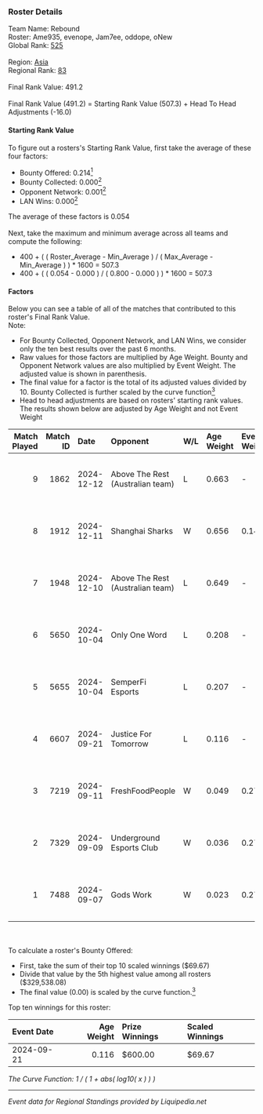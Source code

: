 ### Roster Details<br />
Team Name: Rebound<br />
Roster: Ame935, evenope, Jam7ee, oddope, oNew<br />
Global Rank: [525](../standings_global.md)<br />
<br />
Region: [Asia]( ../standings_asia.md)<br />
Regional Rank: [83]( ../standings_asia.md)<br />
<br />
Final Rank Value:  491.2<br />
<br />
Final Rank Value (491.2) = Starting Rank Value (507.3) + Head To Head Adjustments (-16.0)<br />

#### Starting Rank Value<br />
To figure out a rosters's Starting Rank Value, first take the average of these four factors:<br />
- Bounty Offered: 0.214[<sup>1</sup>](#table2)
- Bounty Collected: 0.000[<sup>2</sup>](#table1)
- Opponent Network: 0.001[<sup>2</sup>](#table1)
- LAN Wins: 0.000[<sup>2</sup>](#table1)

The average of these factors is 0.054<br />
<br />
Next, take the maximum and minimum average across all teams and compute the following:<br />
- 400 + ( ( Roster_Average - Min_Average ) / ( Max_Average - Min_Average ) ) * 1600 = 507.3
- 400 + ( ( 0.054 - 0.000 ) / ( 0.800 - 0.000 ) ) * 1600 = 507.3


#### Factors<br />
Below you can see a table of all of the matches that contributed to this roster's Final Rank Value.<br />
Note:<br />

- For Bounty Collected, Opponent Network, and LAN Wins, we consider only the ten best results over the past 6 months.
- Raw values for those factors are multiplied by Age Weight. Bounty and Opponent Network values are also multiplied by Event Weight. The adjusted value is shown in parenthesis.
- The final value for a factor is the total of its adjusted values divided by 10. Bounty Collected is further scaled by the curve function[<sup>3</sup>](#curveFunction)
- Head to head adjustments are based on rosters' starting rank values. The results shown below are adjusted by Age Weight and not Event Weight
<span id="table1"></span><br />


| Match Played | Match ID | Date       | Opponent                         | W/L | Age Weight | Event Weight | Bounty Collected | Opponent Network | LAN Wins  | H2H Adj. | Roster                                |
| -: | -: | :- | :- | :- | :- | :- | :- | :- | :- | -: | :- |
|            9 |     1862 | 2024-12-12 | Above The Rest (Australian team) | L   | 0.663      | -            | -                | -                | -         |   -10.62 | Ame935, evenope, Jam7ee, oddope, oNew |
|            8 |     1912 | 2024-12-11 | Shanghai Sharks                  | W   | 0.656      | 0.143        | 0.000 (0.000)    | 0.057 (0.005)    | 0 (0.000) |     9.95 | Ame935, evenope, Jam7ee, oddope, oNew |
|            7 |     1948 | 2024-12-10 | Above The Rest (Australian team) | L   | 0.649      | -            | -                | -                | -         |   -10.50 | Ame935, evenope, Jam7ee, oddope, oNew |
|            6 |     5650 | 2024-10-04 | Only One Word                    | L   | 0.208      | -            | -                | -                | -         |    -2.16 | 33ya, Ame935, evenope, Jam7ee, oddope |
|            5 |     5655 | 2024-10-04 | SemperFi Esports                 | L   | 0.207      | -            | -                | -                | -         |    -2.88 | 33ya, Ame935, evenope, Jam7ee, oddope |
|            4 |     6607 | 2024-09-21 | Justice For Tomorrow             | L   | 0.116      | -            | -                | -                | -         |    -1.19 | evenope, HanEver, oddope, oNew, Yuzi  |
|            3 |     7219 | 2024-09-11 | FreshFoodPeople                  | W   | 0.049      | 0.270        | 0.000 (0.000)    | 0.003 (0.000)    | 0 (0.000) |     0.70 | evenope, HanEver, oddope, oNew, Yuzi  |
|            2 |     7329 | 2024-09-09 | Underground Esports Club         | W   | 0.036      | 0.270        | 0.000 (0.000)    | 0.005 (0.000)    | 0 (0.000) |     0.40 | evenope, HanEver, oddope, oNew, Yuzi  |
|            1 |     7488 | 2024-09-07 | Gods Work                        | W   | 0.023      | 0.270        | 0.000 (0.000)    | 0.033 (0.000)    | 0 (0.000) |     0.25 | evenope, HanEver, oddope, oNew, Yuzi  |

<br />
<span id="table2"></span><br />
To calculate a roster's Bounty Offered:<br />

- First, take the sum of their top 10 scaled winnings ($69.67)
- Divide that value by the 5th highest value among all rosters ($329,538.08)
- The final value (0.00) is scaled by the curve function.[<sup>3</sup>](#curveFunction)

Top ten winnings for this roster:<br />

| Event Date | Age Weight | Prize Winnings | Scaled Winnings |
| :- | -: | :- | :- |
| 2024-09-21 |      0.116 | $600.00        | $69.67          |


<span id="curveFunction"></span>_The Curve Function: 1 / ( 1 + abs( log10( x ) ) )_<br />

---
_Event data for Regional Standings provided by Liquipedia.net_<br />
